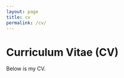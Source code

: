 ```yaml
---
layout: page
title: cv
permalink: /cv/
---
```


<h1 class="header"> Curriculum Vitae (CV) </h1>

Below is my CV.

<object data="{{ site.url }}{{ site.baseurl }}/pdfs/cv.pdf" width="800" height="800" type="application/pdf"></object>